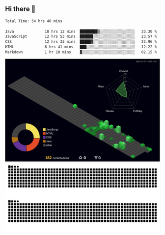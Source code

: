 ## Hi there 👋

<!--
**CereenaG/CereenaG** is a ✨ _special_ ✨ repository because its `README.md` (this file) appears on your GitHub profile.

Here are some ideas to get you started:

- 🔭 I’m currently working on ...
- 🌱 I’m currently learning ...
- 👯 I’m looking to collaborate on ...
- 🤔 I’m looking for help with ...
- 💬 Ask me about ...
- 📫 How to reach me: ...
- 😄 Pronouns: ...
- ⚡ Fun fact: ...

 🌱I'm currently learning Java for backend development along with frontend technologies.-->
 
<!--START_SECTION:waka-->

```txt
Total Time: 54 hrs 40 mins

Java              18 hrs 12 mins  ████████▒░░░░░░░░░░░░░░░░   33.30 %
JavaScript        12 hrs 53 mins  ██████░░░░░░░░░░░░░░░░░░░   23.57 %
CSS               12 hrs 33 mins  █████▓░░░░░░░░░░░░░░░░░░░   22.96 %
HTML              6 hrs 41 mins   ███░░░░░░░░░░░░░░░░░░░░░░   12.22 %
Markdown          1 hr 10 mins    ▓░░░░░░░░░░░░░░░░░░░░░░░░   02.15 %
```

<!--END_SECTION:waka-->
![](./profile-3d-contrib/profile-night-green.svg)
![](https://github.com/CereenaG/CereenaG/blob/output/github-contribution-grid-snake.svg#gh-light-mode-only)
![](https://github.com/CereenaG/CereenaG/blob/output/github-contribution-grid-snake-dark.svg#gh-dark-mode-only)


